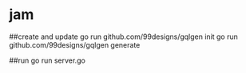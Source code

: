 # jam

##create and update
go run github.com/99designs/gqlgen init
go run github.com/99designs/gqlgen generate

##run
go run server.go